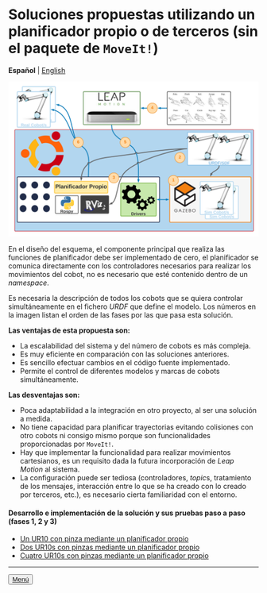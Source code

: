 # Soluciones propuestas utilizando un planificador propio o de terceros (sin el paquete de `MoveIt!`)

**Español** | [English](https://github.com/Serru/MultiCobot-UR10-Gripper/blob/main/doc/no-moveit-intro-eng.md)

![image](/doc/imgs_md/Diseno-no-moveit-general-dos-cobots-leap-motion.png  "Cargado el modelo URDF del robot UR10")


En el diseño del esquema, el componente principal que realiza las funciones de planificador debe ser implementado de cero, el planificador se comunica directamente con los controladores necesarios para realizar los movimientos del cobot, no es necesario que esté contenido dentro de un *namespace*. 

Es necesaria la descripción de todos los cobots que se quiera controlar simultáneamente en el fichero *URDF* que define el modelo. Los números en la imagen listan el orden de las fases por las que pasa esta solución.

**Las ventajas de esta propuesta son:**

- La escalabilidad del sistema y del número de cobots es más compleja.
- Es muy eficiente en comparación con las soluciones anteriores.
- Es sencillo efectuar cambios en el código fuente implementado.
- Permite el control de diferentes modelos y marcas de cobots simultáneamente.

**Las desventajas son:**

- Poca adaptabilidad a la integración en otro proyecto, al ser una solución a medida.
- No tiene capacidad para planificar trayectorias evitando colisiones con otro cobots ni consigo mismo porque son funcionalidades proporcionadas por `MoveIt!`.
- Hay que implementar la funcionalidad para realizar movimientos cartesianos, es un requisito dada la futura incorporación de *Leap Motion* al sistema.
- La configuración puede ser tediosa (controladores, *topic*s, tratamiento de los mensajes, interacción entre lo que se ha creado con lo creado por terceros, etc.), es necesario cierta familiaridad con el entorno.

#### Desarrollo e implementación de la solución y sus pruebas paso a paso (fases 1, 2 y 3)
- [Un UR10 con pinza mediante un planificador propio](https://github.com/Serru/MultiCobot-UR10-Gripper/blob/main/doc/no_moveit/ESP/one_arm_no_moveit.md)
- [Dos UR10s con pinzas mediante un planificador propio](https://github.com/Serru/MultiCobot-UR10-Gripper/blob/main/doc/no_moveit/ESP/two_arm_no_moveit.md)
- [Cuatro UR10s con pinzas mediante un planificador propio](https://github.com/Serru/MultiCobot-UR10-Gripper/blob/main/doc/no_moveit/ESP/four_arm_no_moveit.md)

---

<div>
<p align="left">
<button name="button">
              <a rel="license" href="https://github.com/Serru/MultiCobot-UR10-Gripper/blob/main/doc/design.md">Menú</a>
</button>
</p>
</div>
